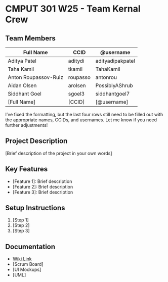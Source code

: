 # CMPUT 301 W25 - Team Kernal Crew

## Team Members

| **Full Name**       | **CCID**  | **@username**      |
|---------------------|-----------|--------------------|
| Aditya Patel        | aditydi   | adityadipakpatel   |
| Taha Kamil          | tkamil    | TahaKamil          |
| Anton Roupassov-Ruiz| roupasso    | antonrou        |
| Aidan Olsen         | arolsen   | PossiblyAShrub     |
| Siddhant Goel       | sgoel3    | siddhantgoel7      |
| [Full Name]         | [CCID]    | [@username]        |

I’ve fixed the formatting, but the last four rows still need to be filled out with the appropriate names, CCIDs, and usernames. Let me know if you need further adjustments!

## Project Description

[Brief description of the project in your own words]

## Key Features

- [Feature 1]: Brief description
- [Feature 2]: Brief description
- [Feature 3]: Brief description

## Setup Instructions

1. [Step 1]
2. [Step 2]
3. [Step 3]

## Documentation

- [Wiki Link](https://github.com/cmput301-w25/project-kernelcrew/wiki)
- [Scrum Board]
- [UI Mockups]
- [UML]

